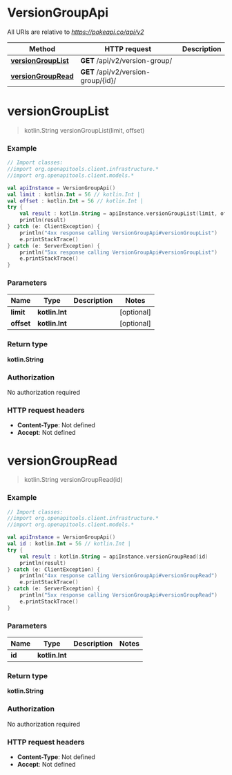 # VersionGroupApi

All URIs are relative to *https://pokeapi.co/api/v2*

Method | HTTP request | Description
------------- | ------------- | -------------
[**versionGroupList**](VersionGroupApi.md#versionGroupList) | **GET** /api/v2/version-group/ | 
[**versionGroupRead**](VersionGroupApi.md#versionGroupRead) | **GET** /api/v2/version-group/{id}/ | 


<a name="versionGroupList"></a>
# **versionGroupList**
> kotlin.String versionGroupList(limit, offset)



### Example
```kotlin
// Import classes:
//import org.openapitools.client.infrastructure.*
//import org.openapitools.client.models.*

val apiInstance = VersionGroupApi()
val limit : kotlin.Int = 56 // kotlin.Int | 
val offset : kotlin.Int = 56 // kotlin.Int | 
try {
    val result : kotlin.String = apiInstance.versionGroupList(limit, offset)
    println(result)
} catch (e: ClientException) {
    println("4xx response calling VersionGroupApi#versionGroupList")
    e.printStackTrace()
} catch (e: ServerException) {
    println("5xx response calling VersionGroupApi#versionGroupList")
    e.printStackTrace()
}
```

### Parameters

Name | Type | Description  | Notes
------------- | ------------- | ------------- | -------------
 **limit** | **kotlin.Int**|  | [optional]
 **offset** | **kotlin.Int**|  | [optional]

### Return type

**kotlin.String**

### Authorization

No authorization required

### HTTP request headers

 - **Content-Type**: Not defined
 - **Accept**: Not defined

<a name="versionGroupRead"></a>
# **versionGroupRead**
> kotlin.String versionGroupRead(id)



### Example
```kotlin
// Import classes:
//import org.openapitools.client.infrastructure.*
//import org.openapitools.client.models.*

val apiInstance = VersionGroupApi()
val id : kotlin.Int = 56 // kotlin.Int | 
try {
    val result : kotlin.String = apiInstance.versionGroupRead(id)
    println(result)
} catch (e: ClientException) {
    println("4xx response calling VersionGroupApi#versionGroupRead")
    e.printStackTrace()
} catch (e: ServerException) {
    println("5xx response calling VersionGroupApi#versionGroupRead")
    e.printStackTrace()
}
```

### Parameters

Name | Type | Description  | Notes
------------- | ------------- | ------------- | -------------
 **id** | **kotlin.Int**|  |

### Return type

**kotlin.String**

### Authorization

No authorization required

### HTTP request headers

 - **Content-Type**: Not defined
 - **Accept**: Not defined

